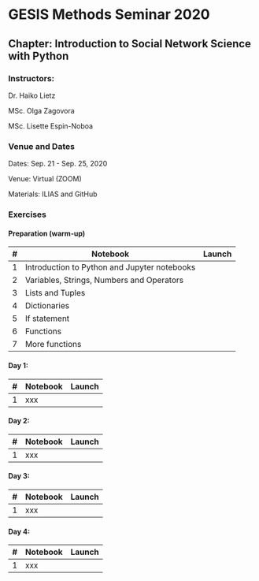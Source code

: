 # GESIS Methods Seminar 2020
## Chapter: Introduction to Social Network Science with Python

### Instructors:
Dr. Haiko Lietz

MSc. Olga Zagovora

MSc. Lisette Espin-Noboa

### Venue and Dates
Dates: Sep. 21 - Sep. 25, 2020

Venue: Virtual (ZOOM)

Materials: ILIAS and GitHub

### Exercises

#### Preparation (warm-up)

| # | Notebook                                     | Launch |
|---|----------------------------------------------|--------|
| 1 | Introduction to Python and Jupyter notebooks |        |
| 2 | Variables, Strings, Numbers and Operators    |        |
| 3 | Lists and Tuples                             |        |
| 4 | Dictionaries                                 |        |
| 5 | If statement                                 |        |
| 6 | Functions                                    |        |
| 7 | More functions                               |        |

####  Day 1:
| # | Notebook                                     | Launch |
|---|----------------------------------------------|--------|
| 1 | xxx |        |

####  Day 2:
| # | Notebook                                     | Launch |
|---|----------------------------------------------|--------|
| 1 | xxx |        |

####  Day 3:
| # | Notebook                                     | Launch |
|---|----------------------------------------------|--------|
| 1 | xxx |        |

####  Day 4:
| # | Notebook                                     | Launch |
|---|----------------------------------------------|--------|
| 1 | xxx |        |


